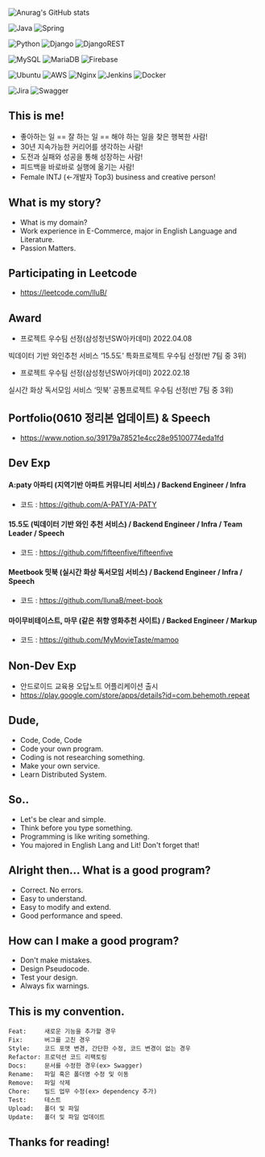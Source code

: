 ![Anurag's GitHub stats](https://github-readme-stats.vercel.app/api?username=llunaB&show_icons=true&theme=onedark)



![Java](https://img.shields.io/badge/java-%23ED8B00.svg?style=for-the-badge&logo=java&logoColor=white)
![Spring](https://img.shields.io/badge/spring-%236DB33F.svg?style=for-the-badge&logo=spring&logoColor=white)

![Python](https://img.shields.io/badge/python-3670A0?style=for-the-badge&logo=python&logoColor=ffdd54)
![Django](https://img.shields.io/badge/django-%23092E20.svg?style=for-the-badge&logo=django&logoColor=white)
![DjangoREST](https://img.shields.io/badge/DJANGO-REST-ff1709?style=for-the-badge&logo=django&logoColor=white&color=ff1709&labelColor=gray)

![MySQL](https://img.shields.io/badge/mysql-006f89.svg?style=for-the-badge&logo=mysql&logoColor=white)
![MariaDB](https://img.shields.io/badge/mariaDB-003342.svg?style=for-the-badge&logo=mariaDB&logoColor=white)
![Firebase](https://img.shields.io/badge/firebase-ffcd36.svg?style=for-the-badge&logo=firebase&logoColor=white)

![Ubuntu](https://img.shields.io/badge/Ubuntu-E95420?style=for-the-badge&logo=ubuntu&logoColor=white)
![AWS](https://img.shields.io/badge/AWS-%23FF9900.svg?style=for-the-badge&logo=amazon-aws&logoColor=white)
![Nginx](https://img.shields.io/badge/nginx-%23009639.svg?style=for-the-badge&logo=nginx&logoColor=white)
![Jenkins](https://img.shields.io/badge/jenkins-c93a2e.svg?style=for-the-badge&logo=jenkins&logoColor=white)
![Docker](https://img.shields.io/badge/docker-52A4E8.svg?style=for-the-badge&logo=docker&logoColor=white)

![Jira](https://img.shields.io/badge/jira-%230A0FFF.svg?style=for-the-badge&logo=jira&logoColor=white)
![Swagger](https://img.shields.io/badge/-Swagger-%23Clojure?style=for-the-badge&logo=swagger&logoColor=white)      


## This is me!
- 좋아하는 일 == 잘 하는 일 == 해야 하는 일을 찾은 행복한 사람!
- 30년 지속가능한 커리어를 생각하는 사람!
- 도전과 실패와 성공을 통해 성장하는 사람!
- 피드백을 바로바로 실행에 옮기는 사람!
- Female INTJ (<-개발자 Top3) business and creative person!

## What is my story?

- What is my domain?
- Work experience in E-Commerce, major in English Language and Literature.
- Passion Matters.


## Participating in Leetcode
- https://leetcode.com/lluB/


## Award

- 프로젝트 우수팀 선정(삼성청년SW아카데미) 2022.04.08

빅데이터 기반 와인추천 서비스 ‘15.5도’ 특화프로젝트 우수팀 선정(반 7팀 중 3위)
- 프로젝트 우수팀 선정(삼성청년SW아카데미) 2022.02.18

실시간 화상 독서모임 서비스 ‘밋북’ 공통프로젝트 우수팀 선정(반 7팀 중 3위)

## Portfolio(0610 정리본 업데이트) & Speech
- https://www.notion.so/39179a78521e4cc28e95100774eda1fd

## Dev Exp

#### A:paty 아파티 (지역기반 아파트 커뮤니티 서비스) / Backend Engineer / Infra
 - 코드 : https://github.com/A-PATY/A-PATY

#### 15.5도 (빅데이터 기반 와인 추천 서비스) / Backend Engineer / Infra / Team Leader / Speech 
 - 코드 : https://github.com/fifteenfive/fifteenfive

#### Meetbook 밋북 (실시간 화상 독서모임 서비스) / Backend Engineer / Infra / Speech 
 - 코드 : https://github.com/llunaB/meet-book

#### 마이무비테이스트, 마무 (같은 취향 영화추천 사이트) / Backed Engineer / Markup 
 - 코드 : https://github.com/MyMovieTaste/mamoo


## Non-Dev Exp

- 안드로이드 교육용 오답노트 어플리케이션 출시
- https://play.google.com/store/apps/details?id=com.behemoth.repeat

## Dude,

- Code, Code, Code
- Code your own program.
- Coding is not researching something.
- Make your own service.
- Learn Distributed System.

## So.. 

- Let's be clear and simple.
- Think before you type something.
- Programming is like writing something.
- You majored in English Lang and Lit! Don't forget that!

## Alright then... What is a good program?

- Correct. No errors.
- Easy to understand.
- Easy to modify and extend.
- Good performance and speed.

## How can I make a good program?

- Don't make mistakes.
- Design Pseudocode.
- Test your design.
- Always fix warnings.

## This is my convention.
```
Feat:     새로운 기능을 추가할 경우
Fix:      버그를 고친 경우
Style:    코드 포맷 변경, 간단한 수정, 코드 변경이 없는 경우
Refactor: 프로덕션 코드 리팩토링
Docs:     문서를 수정한 경우(ex> Swagger)
Rename:   파일 혹은 폴더명 수정 및 이동
Remove:   파일 삭제
Chore:    빌드 업무 수정(ex> dependency 추가)
Test:     테스트
Upload:   폴더 및 파일 
Update:   폴더 및 파일 업데이트
```

## Thanks for reading!
